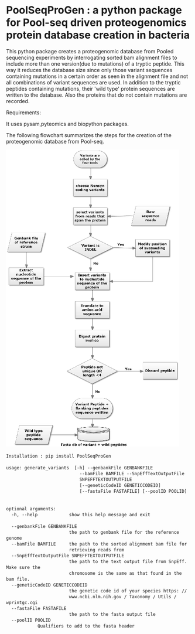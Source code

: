 # PoolSeqProGen : a python package for Pool-seq driven proteogenomics protein database creation in bacteria

This python package creates a proteogenomic database from Pooled sequencing experiments by interrogating sorted bam alignment files to include more than one version(due to mutations)
of a tryptic peptide. This way it reduces the database size since only those variant sequences containing mutations in a certain order as seen in the alignment file and not all combinations of variant sequences are used.
In addition to the tryptic peptides containing mutations, their 'wild type' protein sequences are written to the database. Also the proteins that do not contain mutations are recorded.

Requirements:

It uses pysam,pyteomics and biopython packages.

The following flowchart summarizes the steps for the creation of the proteogenomic database from Pool-seq.


<img src="https://github.com/RigbeGW/poolseq_variantdb/blob/master/variantdbFlowchart.png" width="473" height="811">

```
Installation : pip install PoolSeqProGen

usage: generate_variants  [-h] --genbankFile GENBANKFILE
                            --bamFile BAMFILE --SnpEffTextOutputFile
                            SNPEFFTEXTOUTPUTFILE
                            [--geneticCodeID GENETICCODEID]
                            [--fastaFile FASTAFILE] [--poolID POOLID]


optional arguments:
  -h, --help            show this help message and exit
                        
  --genbankFile GENBANKFILE
                        the path to genbank file for the reference genome
  --bamFile BAMFILE     the path to the sorted alignment bam file for
                        retrieving reads from
  --SnpEffTextOutputFile SNPEFFTEXTOUTPUTFILE
                        the path to the text output file from SnpEff. Make sure the
                        chromosome is the same as that found in the bam file.
  --geneticCodeID GENETICCODEID
                        the genetic code id of your species https: //
                        www.ncbi.nlm.nih.gov / Taxonomy / Utils / wprintgc.cgi
  --fastaFile FASTAFILE
                        the path to the fasta output file
  --poolID POOLID       
			Qualifiers to add to the fasta header

```
